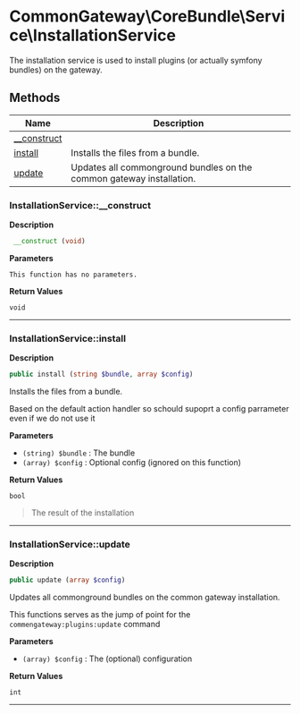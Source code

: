 # CommonGateway\CoreBundle\Service\InstallationService  

The installation service is used to install plugins (or actually symfony bundles) on the gateway.





## Methods

| Name | Description |
|------|-------------|
|[__construct](#installationservice__construct)||
|[install](#installationserviceinstall)|Installs the files from a bundle.|
|[update](#installationserviceupdate)|Updates all commonground bundles on the common gateway installation.|




### InstallationService::__construct  

**Description**

```php
 __construct (void)
```

 

 

**Parameters**

`This function has no parameters.`

**Return Values**

`void`


<hr />


### InstallationService::install  

**Description**

```php
public install (string $bundle, array $config)
```

Installs the files from a bundle. 

Based on the default action handler so schould supoprt a config parrameter even if we do not use it 

**Parameters**

* `(string) $bundle`
: The bundle  
* `(array) $config`
: Optional config (ignored on this function)  

**Return Values**

`bool`

> The result of the installation


<hr />


### InstallationService::update  

**Description**

```php
public update (array $config)
```

Updates all commonground bundles on the common gateway installation. 

This functions serves as the jump of point for the `commengateway:plugins:update` command 

**Parameters**

* `(array) $config`
: The (optional) configuration  

**Return Values**

`int`




<hr />


